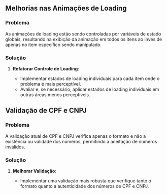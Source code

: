 ## Melhorias nas Animações de Loading

### Problema

As animações de loading estão sendo controladas por variáveis de estado globais, resultando na exibição da animação em todos os itens ao invés de apenas no item específico sendo manipulado.

### Solução

1. **Refatorar Controle de Loading**:

   - Implementar estados de loading individuais para cada item onde o problema é mais perceptível.
   - Avaliar e, se necessário, aplicar estados de loading individuais em outras áreas menos perceptíveis.

## Validação de CPF e CNPJ

### Problema

A validação atual de CPF e CNPJ verifica apenas o formato e não a existência ou validade dos números, permitindo a aceitação de números inválidos.

### Solução

1. **Melhorar Validação**:

   - Implementar uma validação mais robusta que verifique tanto o formato quanto a autenticidade dos números de CPF e CNPJ.
